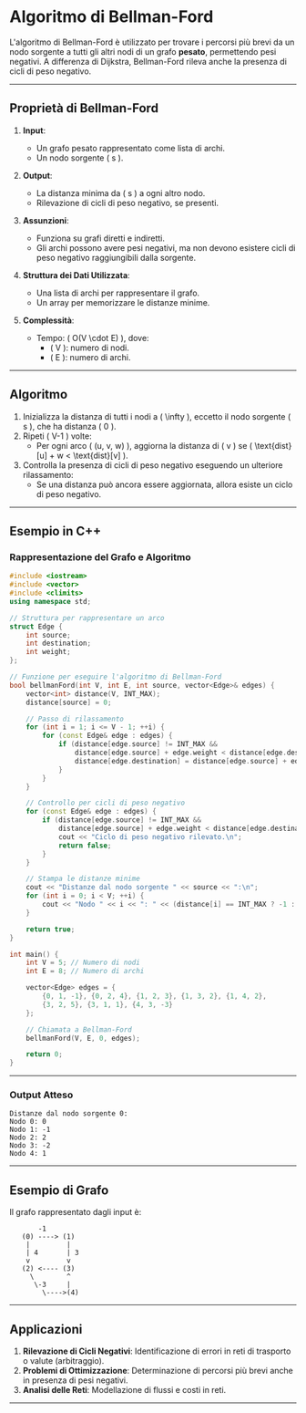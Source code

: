 # **Algoritmo di Bellman-Ford**

L'algoritmo di Bellman-Ford è utilizzato per trovare i percorsi più brevi da un nodo sorgente a tutti gli altri nodi di un grafo **pesato**, permettendo pesi negativi. A differenza di Dijkstra, Bellman-Ford rileva anche la presenza di cicli di peso negativo.

---

## **Proprietà di Bellman-Ford**

1. **Input**:
   - Un grafo pesato rappresentato come lista di archi.
   - Un nodo sorgente \( s \).

2. **Output**:
   - La distanza minima da \( s \) a ogni altro nodo.
   - Rilevazione di cicli di peso negativo, se presenti.

3. **Assunzioni**:
   - Funziona su grafi diretti e indiretti.
   - Gli archi possono avere pesi negativi, ma non devono esistere cicli di peso negativo raggiungibili dalla sorgente.

4. **Struttura dei Dati Utilizzata**:
   - Una lista di archi per rappresentare il grafo.
   - Un array per memorizzare le distanze minime.

5. **Complessità**:
   - Tempo: \( O(V \cdot E) \), dove:
     - \( V \): numero di nodi.
     - \( E \): numero di archi.

---

## **Algoritmo**

1. Inizializza la distanza di tutti i nodi a \( \infty \), eccetto il nodo sorgente \( s \), che ha distanza \( 0 \).
2. Ripeti \( V-1 \) volte:
   - Per ogni arco \( (u, v, w) \), aggiorna la distanza di \( v \) se \( \text{dist}[u] + w < \text{dist}[v] \).
3. Controlla la presenza di cicli di peso negativo eseguendo un ulteriore rilassamento:
   - Se una distanza può ancora essere aggiornata, allora esiste un ciclo di peso negativo.

---

## **Esempio in C++**

### **Rappresentazione del Grafo e Algoritmo**

```cpp
#include <iostream>
#include <vector>
#include <climits>
using namespace std;

// Struttura per rappresentare un arco
struct Edge {
    int source;
    int destination;
    int weight;
};

// Funzione per eseguire l'algoritmo di Bellman-Ford
bool bellmanFord(int V, int E, int source, vector<Edge>& edges) {
    vector<int> distance(V, INT_MAX);
    distance[source] = 0;

    // Passo di rilassamento
    for (int i = 1; i <= V - 1; ++i) {
        for (const Edge& edge : edges) {
            if (distance[edge.source] != INT_MAX &&
                distance[edge.source] + edge.weight < distance[edge.destination]) {
                distance[edge.destination] = distance[edge.source] + edge.weight;
            }
        }
    }

    // Controllo per cicli di peso negativo
    for (const Edge& edge : edges) {
        if (distance[edge.source] != INT_MAX &&
            distance[edge.source] + edge.weight < distance[edge.destination]) {
            cout << "Ciclo di peso negativo rilevato.\n";
            return false;
        }
    }

    // Stampa le distanze minime
    cout << "Distanze dal nodo sorgente " << source << ":\n";
    for (int i = 0; i < V; ++i) {
        cout << "Nodo " << i << ": " << (distance[i] == INT_MAX ? -1 : distance[i]) << "\n";
    }

    return true;
}

int main() {
    int V = 5; // Numero di nodi
    int E = 8; // Numero di archi

    vector<Edge> edges = {
        {0, 1, -1}, {0, 2, 4}, {1, 2, 3}, {1, 3, 2}, {1, 4, 2},
        {3, 2, 5}, {3, 1, 1}, {4, 3, -3}
    };

    // Chiamata a Bellman-Ford
    bellmanFord(V, E, 0, edges);

    return 0;
}
```

---

### **Output Atteso**

```
Distanze dal nodo sorgente 0:
Nodo 0: 0
Nodo 1: -1
Nodo 2: 2
Nodo 3: -2
Nodo 4: 1
```

---

## **Esempio di Grafo**

Il grafo rappresentato dagli input è:

```
       -1
   (0) ----> (1)
    |         |
    | 4       | 3
    v         v
   (2) <---- (3)
     \        ^
      \-3     |
        \---->(4)
```

---

## **Applicazioni**

1. **Rilevazione di Cicli Negativi**: Identificazione di errori in reti di trasporto o valute (arbitraggio).
2. **Problemi di Ottimizzazione**: Determinazione di percorsi più brevi anche in presenza di pesi negativi.
3. **Analisi delle Reti**: Modellazione di flussi e costi in reti.

---